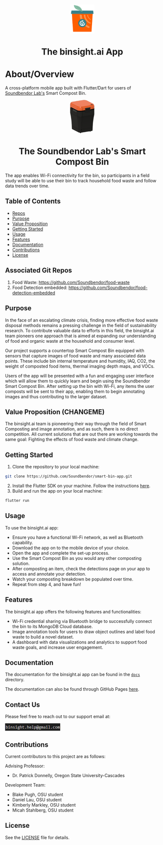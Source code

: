 <p align="center">
  <img src="./assets/images/bin.png" width="80"/>
  <h1 align="center">The binsight.ai App</h1>
</p>

# About/Overview

A cross-platform mobile app built with Flutter/Dart for users of [Soundbendor Lab's](https://www.soundbendor.org) Smart Compost Bin. 

<p align="center">
  <img src="./assets/images/real_bin.png" width="80"/>
  <h1 align="center">The Soundbendor Lab's Smart Compost Bin</h1>
</p>

The app enables Wi-Fi connectivity for the bin, so participants in a field study will be able to use their bin to track household food waste and follow data trends over time.

## Table of Contents
- [Repos](#repos)
- [Purpose](#purpose)
- [Value Proposition](#value-proposition)
- [Getting Started](#getting-started)
- [Usage](#usage)
- [Features](#features)
- [Documentation](#documentation)
- [Contributions](#contributions)
- [License](#license)

## Associated Git Repos

1. Food Waste: https://github.com/Soundbendor/food-waste
2. Food Detection embedded: https://github.com/Soundbendor/food-detection-embedded

## Purpose

In the face of an escalating climate crisis, finding more effective food waste disposal methods remains a pressing challenge in the field of sustainability research. To contribute valuable data to efforts in this field, the binsight.ai team pioneers one approach that is aimed at expanding our understanding of food and organic waste at the household and consumer level.

Our project supports a countertop Smart Compost Bin equipped with sensors that capture images of food waste and many associated data points. These include bin internal temperature and humidity, IAQ, CO2, the weight of composted food items, thermal imaging depth maps, and VOCs.

Users of the app will be presented with a fun and engaging user interface which will allow them to quickly learn and begin using the Soundbendor Smart Compost Bin. After setting up the bin with Wi-Fi, any items the user composts will be sent to their app, enabling them to begin annotating images and thus contributing to the larger dataset.

## Value Proposition (CHANGEME)

The binsight.ai team is pioneering their way through the field of Smart Composting and image annotation, and as such, there is no direct competition. All current solutions that are out there are working towards the same goal: Fighting the effects of food waste and climate change.

## Getting Started

1. Clone the repository to your local machine:

```bash
git clone https://github.com/Soundbendor/smart-bin-app.git
```

2. Install the Flutter SDK on your machine. Follow the instructions [here](https://flutter.dev/docs/get-started/install).
3. Build and run the app on your local machine:

```bash
flutter run
```

## Usage

To use the binsight.ai app:

- Ensure you have a functional Wi-Fi network, as well as Bluetooth capability.
- Download the app on to the mobile device of your choice.
- Open the app and complete the set-up process.
- Use the Smart Compost Bin as you would any other composting solution.
- After composting an item, check the detections page on your app to access and annotate your detection.
- Watch your composting breakdown be populated over time.
- Repeat from step 4, and have fun!

## Features

The binsight.ai app offers the following features and functionalities:

- Wi-Fi credential sharing via Bluetooth bridge to successfully connect the bin to its MongoDB Cloud database.
- Image annotation tools for users to draw object outlines and label food waste to build a novel dataset.
- A dashboard with data visualizations and analytics to support food waste goals, and increase user engagement.

## Documentation

The documentation for the binsight.ai app can be found in the [`docs`](./docs) directory.

The documentation can also be found through GitHub Pages [here](https://soundbendor.github.io/smart-bin-app/).

## Contact Us
Please feel free to reach out to our support email at:

![alt text](image.png)

## Contributions

Current contributors to this project are as follows:

Advising Professor:

- Dr. Patrick Donnelly, Oregon State University-Cascades

Development Team:

- Blake Pugh, OSU student
- Daniel Lau, OSU student
- Kimberly Markley, OSU student
- Micah Stahlberg, OSU student

## License

See the [LICENSE](./LICENSE) file for details.
